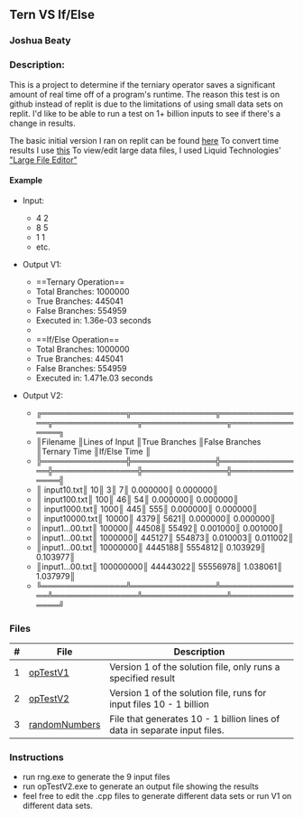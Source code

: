 ## Tern VS If/Else
### Joshua Beaty
### Description:

This is a project to determine if the terniary operator saves a significant amount of real time off of a program's runtime.
The reason this test is on github instead of replit is due to the limitations of using small data sets on replit. I'd like to be able to run a test on 1+ billion inputs to see if there's a change in results.

The basic initial version I ran on replit can be found [here](https://replit.com/@JoshuaBeaty/BasicVsFancy#main.cpp)
To convert time results I use [this](http://convert-units.info/time/second/1.0E-7)
To view/edit large data files, I used Liquid Technologies' ["Large File Editor"](https://www.liquid-technologies.com/large-file-editor)

#### Example

- Input: 
    - 4 2
    - 8 5
    - 1 1
    - etc.


- Output V1: 
    - ==Ternary Operation==
    - Total Branches: 1000000
    - True Branches: 445041
    - False Branches: 554959
    - Executed in: 1.36e-03 seconds
    - 
    - ==If/Else Operation==
    - Total Branches: 1000000
    - True Branches: 445041
    - False Branches: 554959
    - Executed in: 1.471e.03 seconds
- Output V2:
    - ╔═══════════════╦═══════════════╦═══════════════╦═══════════════╦═══════════════╦═══════════════╗
    - ║Filename       ║Lines of Input ║True Branches  ║False Branches ║Ternary Time   ║If/Else Time   ║
    - ╠═══════════════╬═══════════════╬═══════════════╬═══════════════╬═══════════════╬═══════════════╣
    - ║    input10.txt║             10║              3║              7║       0.000000║       0.000000║
    - ║   input100.txt║            100║             46║             54║       0.000000║       0.000000║
    - ║  input1000.txt║           1000║            445║            555║       0.000000║       0.000000║
    - ║ input10000.txt║          10000║           4379║           5621║       0.000000║       0.000000║
    - ║input1...00.txt║         100000║          44508║          55492║       0.001000║       0.001000║
    - ║input1...00.txt║        1000000║         445127║         554873║       0.010003║       0.011002║
    - ║input1...00.txt║       10000000║        4445188║        5554812║       0.103929║       0.103977║
    - ║input1...00.txt║      100000000║       44443022║       55556978║       1.038061║       1.037979║
    - ╚═══════════════╩═══════════════╩═══════════════╩═══════════════╩═══════════════╩═══════════════╝

### Files

|   #   | File                       | Description                                                               |
| :---: | -------------------------- | ------------------------------------------------------------------------- |
|   1   | [opTestV1](./opTestV1.cpp) | Version 1 of the solution file, only runs a specified result              |
|   2   | [opTestV2](./opTestV2.cpp) | Version 1 of the solution file, runs for input files 10 - 1 billion       |
|   3   | [randomNumbers](./rng.cpp) | File that generates 10 - 1 billion lines of data in separate input files. |

### Instructions

- run rng.exe to generate the 9 input files
- run opTestV2.exe to generate an output file showing the results
- feel free to edit the .cpp files to generate different data sets or run V1 on different data sets.